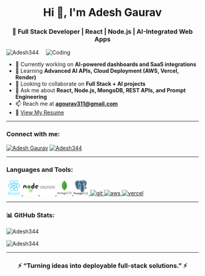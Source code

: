 <h1 align="center">Hi 👋, I'm Adesh Gaurav</h1>
<h3 align="center">🚀 Full Stack Developer | React | Node.js | AI-Integrated Web Apps</h3>

<img align="right" alt="Coding" width="400" src="https://cdn.dribbble.com/users/1162077/screenshots/3848914/programmer.gif" />

<p align="left"> <img src="https://komarev.com/ghpvc/?username=Adesh344&label=Profile%20views&color=0e75b6&style=flat" alt="Adesh344" /> </p>

- 🔭 Currently working on **AI-powered dashboards and SaaS integrations**  
- 🌱 Learning **Advanced AI APIs, Cloud Deployment (AWS, Vercel, Render)**  
- 👯 Looking to collaborate on **Full Stack + AI projects**  
- 💬 Ask me about **React, Node.js, MongoDB, REST APIs, and Prompt Engineering**  
- 📫 Reach me at **agourav311@gmail.com**  
- 📄 [View My Resume](https://drive.google.com/file/d/12RdsY8r5ou5qH5NQVAyqEE3_a51Vkp5a/view?usp=sharing)

---

<h3 align="left">Connect with me:</h3>
<p align="left">
<a href="https://linkedin.com/in/adeshgaurav" target="blank"><img align="center" src="https://raw.githubusercontent.com/rahuldkjain/github-profile-readme-generator/master/src/images/icons/Social/linked-in-alt.svg" alt="Adesh Gaurav" height="30" width="40" /></a>
<a href="https://github.com/Adesh344" target="blank"><img align="center" src="https://raw.githubusercontent.com/rahuldkjain/github-profile-readme-generator/master/src/images/icons/Social/github.svg" alt="Adesh344" height="30" width="40" /></a>
</p>

---

<h3 align="left">Languages and Tools:</h3>
<p align="left">
<a href="https://reactjs.org/" target="_blank" rel="noreferrer"> <img src="https://raw.githubusercontent.com/devicons/devicon/master/icons/react/react-original-wordmark.svg" alt="react" width="40" height="40"/> </a>
<a href="https://nodejs.org/" target="_blank" rel="noreferrer"> <img src="https://raw.githubusercontent.com/devicons/devicon/master/icons/nodejs/nodejs-original-wordmark.svg" alt="nodejs" width="40" height="40"/> </a>
<a href="https://expressjs.com/" target="_blank" rel="noreferrer"> <img src="https://raw.githubusercontent.com/devicons/devicon/master/icons/express/express-original-wordmark.svg" alt="express" width="40" height="40"/> </a>
<a href="https://www.mongodb.com/" target="_blank" rel="noreferrer"> <img src="https://raw.githubusercontent.com/devicons/devicon/master/icons/mongodb/mongodb-original-wordmark.svg" alt="mongodb" width="40" height="40"/> </a>
<a href="https://www.postgresql.org/" target="_blank" rel="noreferrer"> <img src="https://raw.githubusercontent.com/devicons/devicon/master/icons/postgresql/postgresql-original-wordmark.svg" alt="postgresql" width="40" height="40"/> </a>
<a href="https://git-scm.com/" target="_blank" rel="noreferrer"> <img src="https://www.vectorlogo.zone/logos/git-scm/git-scm-icon.svg" alt="git" width="40" height="40"/> </a>
<a href="https://aws.amazon.com/" target="_blank" rel="noreferrer"> <img src="https://www.vectorlogo.zone/logos/amazon_aws/amazon_aws-ar21.svg" alt="aws" width="40" height="40"/> </a>
<a href="https://vercel.com/" target="_blank" rel="noreferrer"> <img src="https://www.vectorlogo.zone/logos/vercel/vercel-icon.svg" alt="vercel" width="40" height="40"/> </a>
</p>

---

<h3 align="left">📊 GitHub Stats:</h3>

<p><img align="center" src="https://github-readme-stats.vercel.app/api?username=Adesh344&show_icons=true&locale=en" alt="Adesh344" /></p>

<p><img align="center" src="https://github-readme-stats.vercel.app/api/top-langs?username=Adesh344&show_icons=true&locale=en&layout=compact" alt="Adesh344" /></p>

---

<h3 align="center">⚡ “Turning ideas into deployable full-stack solutions.” ⚡</h3>
